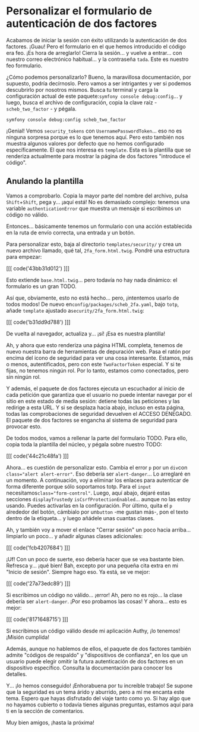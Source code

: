 # Personalizar el formulario de autenticación de dos factores

Acabamos de iniciar la sesión con éxito utilizando la autenticación de dos factores. ¡Guau! Pero el formulario en el que hemos introducido el código era feo. ¡Es hora de arreglarlo! Cierra la sesión... y vuelve a entrar... con nuestro correo electrónico habitual... y la contraseña `tada`. Este es nuestro feo formulario.

¿Cómo podemos personalizarlo? Bueno, la maravillosa documentación, por supuesto, podría decírnoslo. Pero vamos a ser intrigantes y ver si podemos descubrirlo por nosotros mismos. Busca tu terminal y carga la configuración actual de este paquete:`symfony console debug:config`... y luego, busca el archivo de configuración, copia la clave raíz - `scheb_two_factor` - y pégala.

```terminal-silent
symfony console debug:config scheb_two_factor
```

¡Genial! Vemos `security_tokens` con `UsernamePasswordToken`... eso no es ninguna sorpresa porque es lo que tenemos aquí. Pero esto también nos muestra algunos valores por defecto que no hemos configurado específicamente. El que nos interesa es `template`. Esta es la plantilla que se renderiza actualmente para mostrar la página de dos factores "introduce el código".

## Anulando la plantilla

Vamos a comprobarlo. Copia la mayor parte del nombre del archivo, pulsa `Shift`+`Shift`, pega y... ¡aquí está! No es demasiado complejo: tenemos una variable `authenticationError` que muestra un mensaje si escribimos un código no válido.

Entonces... básicamente tenemos un formulario con una acción establecida en la ruta de envío correcta, una entrada y un botón.

Para personalizar esto, baja al directorio `templates/security/` y crea un nuevo archivo llamado, qué tal, `2fa_form.html.twig`. Pondré una estructura para empezar:

[[[ code('43bb31d012') ]]]

Esto extiende `base.html.twig`... pero todavía no hay nada dinámico: el formulario es un gran TODO.

Así que, obviamente, esto no está hecho... pero, ¡intentemos usarlo de todos modos! De nuevo en`config/packages/scheb_2fa.yaml`, bajo `totp`, añade `template` ajustado a`security/2fa_form.html.twig`:

[[[ code('b31dd9d788') ]]]

De vuelta al navegador, actualiza y... ¡sí! ¡Esa es nuestra plantilla!

Ah, y ahora que esto renderiza una página HTML completa, tenemos de nuevo nuestra barra de herramientas de depuración web. Pasa el ratón por encima del icono de seguridad para ver una cosa interesante. Estamos, más o menos, autentificados, pero con este `TwoFactorToken` especial. Y si te fijas, no tenemos ningún rol. Por lo tanto, estamos como conectados, pero sin ningún rol.

Y además, el paquete de dos factores ejecuta un escuchador al inicio de cada petición que garantiza que el usuario no puede intentar navegar por el sitio en este estado de media sesión: detiene todas las peticiones y las redirige a esta URL. Y si se desplaza hacia abajo, incluso en esta página, todas las comprobaciones de seguridad devuelven el ACCESO DENEGADO. El paquete de dos factores se engancha al sistema de seguridad para provocar esto.

De todos modos, vamos a rellenar la parte del formulario TODO. Para ello, copia toda la plantilla del núcleo, y pégala sobre nuestro TODO:

[[[ code('44c21c48fa') ]]]

Ahora... es cuestión de personalizar esto. Cambia el error `p` por un `div`con `class="alert alert-error"`. Eso debería ser `alert-danger`... Lo arreglaré en un momento. A continuación, voy a eliminar los enlaces para autenticar de forma diferente porque sólo soportamos totp. Para el `input` necesitamos`class="form-control"`. Luego, aquí abajo, dejaré estas secciones `displayTrusted`y `isCsrfProtectionEnabled`... aunque no las estoy usando. Puedes activarlas en la configuración. Por último, quita el `p` alrededor del botón, cámbialo por un`button` -me gustan más-, pon el texto dentro de la etiqueta... y luego añádele unas cuantas clases.

Ah, y también voy a mover el enlace "Cerrar sesión" un poco hacia arriba... limpiarlo un poco... y añadir algunas clases adicionales:

[[[ code('fcb4207684') ]]]

¡Uf! Con un poco de suerte, eso debería hacer que se vea bastante bien. Refresca y... ¡qué bien! Bah, excepto por una pequeña cita extra en mi "Inicio de sesión". Siempre hago eso. Ya está, se ve mejor:

[[[ code('27a73edc89') ]]]

Si escribimos un código no válido... ¡error! Ah, pero no es rojo... la clase debería ser `alert-danger`. ¡Por eso probamos las cosas! Y ahora... esto es mejor:

[[[ code('8171648715') ]]]

Si escribimos un código válido desde mi aplicación Authy, ¡lo tenemos! ¡Misión cumplida!

Además, aunque no hablemos de ellos, el paquete de dos factores también admite "códigos de respaldo" y "dispositivos de confianza", en los que un usuario puede elegir omitir la futura autenticación de dos factores en un dispositivo específico. Consulta la documentación para conocer los detalles.

Y... ¡lo hemos conseguido! ¡Enhorabuena por tu increíble trabajo! Se supone que la seguridad es un tema árido y aburrido, pero a mí me encanta este tema. Espero que hayas disfrutado del viaje tanto como yo. Si hay algo que no hayamos cubierto o todavía tienes algunas preguntas, estamos aquí para ti en la sección de comentarios.

Muy bien amigos, ¡hasta la próxima!
